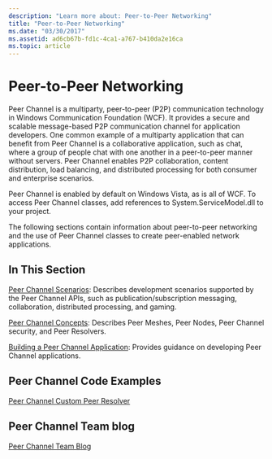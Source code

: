 ```yaml
---
description: "Learn more about: Peer-to-Peer Networking"
title: "Peer-to-Peer Networking"
ms.date: "03/30/2017"
ms.assetid: ad6cb67b-fd1c-4ca1-a767-b410da2e16ca
ms.topic: article
---
```

# Peer-to-Peer Networking

Peer Channel is a multiparty, peer-to-peer (P2P) communication technology in Windows Communication Foundation (WCF). It provides a secure and scalable message-based P2P communication channel for application developers. One common example of a multiparty application that can benefit from Peer Channel is a collaborative application, such as chat, where a group of people chat with one another in a peer-to-peer manner without servers. Peer Channel enables P2P collaboration, content distribution, load balancing, and distributed processing for both consumer and enterprise scenarios.  
  
 Peer Channel is enabled by default on Windows Vista, as is all of WCF. To access Peer Channel classes, add references to System.ServiceModel.dll to your project.  
  
 The following sections contain information about peer-to-peer networking and the use of Peer Channel classes to create peer-enabled network applications.  
  
## In This Section  

 [Peer Channel Scenarios](peer-channel-scenarios.md):  Describes development scenarios supported by the Peer Channel APIs, such as publication/subscription messaging, collaboration, distributed processing, and gaming.  
  
 [Peer Channel Concepts](peer-channel-concepts.md):  Describes Peer Meshes, Peer Nodes, Peer Channel security, and Peer Resolvers.  
  
 [Building a Peer Channel Application](building-a-peer-channel-application.md):  Provides guidance on developing Peer Channel applications.  
  
## Peer Channel Code Examples  

 [Peer Channel Custom Peer Resolver](/previous-versions/dotnet/netframework-3.5/ms751466(v=vs.90))  
  
## Peer Channel Team blog  

 [Peer Channel Team Blog](/archive/blogs/peerchan/)
